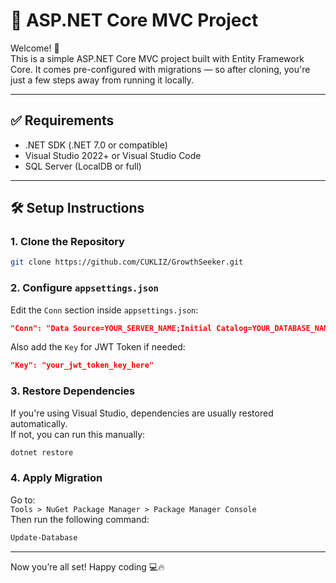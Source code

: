 # 🚀 ASP.NET Core MVC Project

Welcome! 🎉  
This is a simple ASP.NET Core MVC project built with Entity Framework Core. It comes pre-configured with migrations — so after cloning, you're just a few steps away from running it locally.

---

## ✅ Requirements

- .NET SDK (.NET 7.0 or compatible)  
- Visual Studio 2022+ or Visual Studio Code  
- SQL Server (LocalDB or full)

---

## 🛠️ Setup Instructions

### 1. Clone the Repository

```bash
git clone https://github.com/CUKLIZ/GrowthSeeker.git
```

### 2. Configure `appsettings.json`

Edit the `Conn` section inside `appsettings.json`:

```json
"Conn": "Data Source=YOUR_SERVER_NAME;Initial Catalog=YOUR_DATABASE_NAME;Integrated Security=True;Encrypt=True;Trust Server Certificate=True"
```

Also add the `Key` for JWT Token if needed:

```json
"Key": "your_jwt_token_key_here"
```

### 3. Restore Dependencies

If you're using Visual Studio, dependencies are usually restored automatically.  
If not, you can run this manually:

```bash
dotnet restore
```

### 4. Apply Migration

Go to:  
`Tools > NuGet Package Manager > Package Manager Console`  
Then run the following command:

```bash
Update-Database
```

---

Now you’re all set! Happy coding 💻🔥

